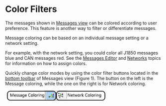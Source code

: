 # Color Filters

The messages shown in [Messages view](../) can be colored according to user preference. This feature is another way to filter or differentiate messages.

Message coloring can be based on an individual message setting or a network setting.

For example, with the network setting, you could color all J1850 messages blue and CAN messages red. See the [Messages Editor](../../message-editor/messages-editor-message-fields/message-color.md) and [Networks](../../../main-menu-setup/setup-a-network.md) topics for information on how to assign colors.

Quickly change color modes by using the color filter buttons located in the [bottom toolbar](./) of Messages view (Figure 1). The button on the left is the Message coloring, while the one on the right is for Network coloring.

![Figure 1: Use the color filter buttons to highlight messages or networks with user selected colors.](../../../../.gitbook/assets/spymoncolfilter.gif)
